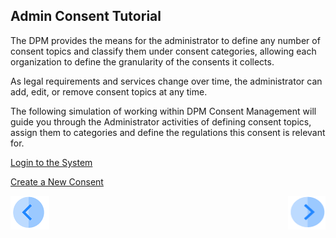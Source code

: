 ## Admin Consent Tutorial

The DPM provides the means for the administrator to define any number of consent topics and classify them under consent categories, allowing each organization to define the granularity of the consents it collects.

As legal requirements and services change over time, the administrator can add, edit, or remove consent topics at any time.

The following simulation of working within DPM Consent Management will guide you through the Administrator activities of defining consent topics, assign them to categories and define the regulations this consent is relevant for.

[Login to the System](03_02_Admin_Consent_Login.md)

[Create a New Consent](03_03_Admin_Create_New_Consent.md)


[![Previous](../images/Previous.png)]( 01_Consent_Main.md)[<img align="right" width="60" height="54" src="../images/Next.png">](03_02_Admin_Consent_Login.md)
